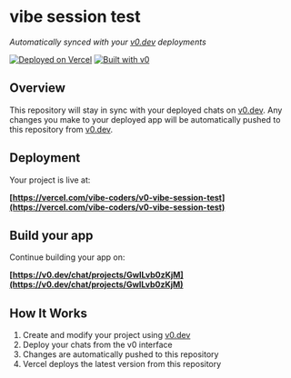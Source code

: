 # vibe session test

*Automatically synced with your [v0.dev](https://v0.dev) deployments*

[![Deployed on Vercel](https://img.shields.io/badge/Deployed%20on-Vercel-black?style=for-the-badge&logo=vercel)](https://vercel.com/vibe-coders/v0-vibe-session-test)
[![Built with v0](https://img.shields.io/badge/Built%20with-v0.dev-black?style=for-the-badge)](https://v0.dev/chat/projects/GwILvb0zKjM)

## Overview

This repository will stay in sync with your deployed chats on [v0.dev](https://v0.dev).
Any changes you make to your deployed app will be automatically pushed to this repository from [v0.dev](https://v0.dev).

## Deployment

Your project is live at:

**[https://vercel.com/vibe-coders/v0-vibe-session-test](https://vercel.com/vibe-coders/v0-vibe-session-test)**

## Build your app

Continue building your app on:

**[https://v0.dev/chat/projects/GwILvb0zKjM](https://v0.dev/chat/projects/GwILvb0zKjM)**

## How It Works

1. Create and modify your project using [v0.dev](https://v0.dev)
2. Deploy your chats from the v0 interface
3. Changes are automatically pushed to this repository
4. Vercel deploys the latest version from this repository